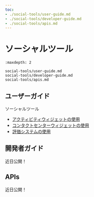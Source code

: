 ```yaml
---
toc:
- ./social-tools/user-guide.md
- ./social-tools/developer-guide.md
- ./social-tools/apis.md
---
```

# ソーシャルツール

```{toctree}
:maxdepth: 2

social-tools/user-guide.md
social-tools/developer-guide.md
social-tools/apis.md
```

ユーザーガイド
----------

ソーシャルツール

* [アクティビティウィジェットの使用](./social-tools/user-guide/using-the-activities-widget.md)
* [コンタクトセンターウィジェットの使用](./social-tools/user-guide/using-the-contacts-center-widget.md)
* [評価システムの使用](./social-tools/user-guide/using-the-ratings-system.md)

開発者ガイド
---------------
近日公開！

APIs
----
近日公開！
